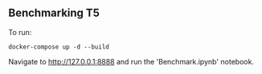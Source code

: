 Benchmarking T5
---------------

To run:

```
docker-compose up -d --build
```

Navigate to http://127.0.0.1:8888 and run the 'Benchmark.ipynb' notebook.
